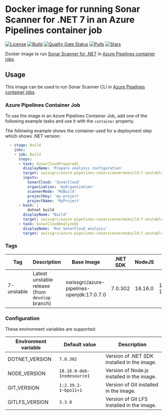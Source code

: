 # Docker image for running Sonar Scanner for .NET 7 in an Azure Pipelines container job

<!-- markdownlint-disable MD013 -->
[![License](https://img.shields.io/badge/license-MIT-blue.svg?style=flat-square)](https://github.com/swissgrc/docker-azure-pipelines-sonarscannermsbuild-7/blob/main/LICENSE) [![Build](https://img.shields.io/github/actions/workflow/status/swissgrc/docker-azure-pipelines-sonarscannermsbuild-7/publish.yml?branch=develop&style=flat-square)](https://github.com/swissgrc/docker-azure-pipelines-sonarscannermsbuild-7/actions/workflows/publish.yml) [![Quality Gate Status](https://sonarcloud.io/api/project_badges/measure?project=swissgrc_docker-azure-pipelines-sonarscannermsbuild-7&metric=alert_status)](https://sonarcloud.io/summary/new_code?id=swissgrc_docker-azure-pipelines-sonarscannermsbuild-7) [![Pulls](https://img.shields.io/docker/pulls/swissgrc/azure-pipelines-sonarscannermsbuild.svg?style=flat-square)](https://hub.docker.com/r/swissgrc/azure-pipelines-sonarscannermsbuild) [![Stars](https://img.shields.io/docker/stars/swissgrc/azure-pipelines-sonarscannermsbuild.svg?style=flat-square)](https://hub.docker.com/r/swissgrc/azure-pipelines-sonarscannermsbuild)
<!-- markdownlint-restore -->

Docker image to run [Sonar Scanner for .NET] in [Azure Pipelines container jobs].

## Usage

This image can be used to run Sonar Scanner CLI in [Azure Pipelines container jobs].

### Azure Pipelines Container Job

To use the image in an Azure Pipelines Container Job, add one of the following example tasks and use it with the `container` property.

The following example shows the container used for a deployment step which shows .NET version:

```yaml
  - stage: Build
    jobs:
    - job: Build
      steps:
      - task: SonarCloudPrepare@1
        displayName: 'Prepare analysis configuration'
        target: swissgrc/azure-pipelines-sonarscannermsbuild:7-unstable
        inputs:
          SonarCloud: 'SonarCloud'
          organization: 'myOrganization'
          scannerMode: 'MSBuild'
          projectKey: 'my-project'
          projectName: 'MyProject'
      - bash: |
          dotnet build
        displayName: "Build"
        target: swissgrc/azure-pipelines-sonarscannermsbuild:7-unstable
      - task: SonarCloudAnalyze@1
        displayName: 'Run SonarCloud analysis'
        target: swissgrc/azure-pipelines-sonarscannermsbuild:7-unstable
```

### Tags

| Tag          | Description                                     | Base Image                                | .NET SDK | NodeJS  | Git                | Git LFS | Size                                                                                                                                           |
|--------------|-------------------------------------------------|-------------------------------------------|----------|---------|--------------------|---------|------------------------------------------------------------------------------------------------------------------------------------------------|
| 7-unstable   | Latest unstable release (from `develop` branch) | swissgrc/azure-pipelines-openjdk:17.0.7.0 | 7.0.302  | 18.16.0 | 1:2.39.2-1~bpo11+1 | 3.3.0   | ![Docker Image Size (tag)](https://img.shields.io/docker/image-size/swissgrc/azure-pipelines-sonarscannermsbuild/7-unstable?style=flat-square) |

### Configuration

These environment variables are supported:

| Environment variable   | Default value              | Description                                 |
|------------------------|----------------------------|---------------------------------------------|
| DOTNET_VERSION         | `7.0.302`                  | Version of .NET SDK installed in the image. |
| NODE_VERSION           | `18.16.0-deb-1nodesource1` | Version of Node.js installed in the image.  |
| GIT_VERSION            | `1:2.39.2-1~bpo11+1`       | Version of Git installed in the image.      |
| GITLFS_VERSION         | `3.3.0`                    | Version of Git LFS installed in the image.  |

[Sonar Scanner for .NET]: https://docs.sonarqube.org/latest/analysis/scan/sonarscanner-for-msbuild/
[Azure Pipelines container jobs]: https://docs.microsoft.com/en-us/azure/devops/pipelines/process/container-phases
